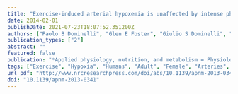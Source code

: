 ```yaml
---
title: "Exercise-induced arterial hypoxemia is unaffected by intense physical training: a case report"
date: 2014-02-01
publishDate: 2021-07-23T18:07:52.351200Z
authors: ["Paolo B Dominelli", "Glen E Foster", "Giulio S Dominelli", "William R Henderson", "Michael S Koehle", "Donald C McKenzie", "A William Sheel"]
publication_types: ["2"]
abstract: ""
featured: false
publication: "*Applied physiology, nutrition, and metabolism = Physiologie appliquée, nutrition et métabolisme*"
tags: ["Exercise", "Hypoxia", "Humans", "Adult", "Female", "Arteries", "Resistance Training"]
url_pdf: "http://www.nrcresearchpress.com/doi/abs/10.1139/apnm-2013-0341"
doi: "10.1139/apnm-2013-0341"
---
```


